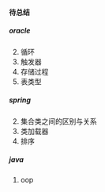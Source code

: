 #### 待总结
##### oracle
2. 循环
3. 触发器
4. 存储过程
5. 表类型

##### spring
2. 集合类之间的区别与关系
3. 类加载器
4. 排序

##### java
1. oop
